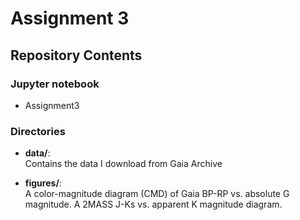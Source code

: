 # Assignment 3
## Repository Contents
### Jupyter notebook
- Assignment3
### Directories
- **data/**:  
  Contains the data I download from Gaia Archive

- **figures/**:  
  A color-magnitude diagram (CMD) of Gaia BP-RP vs. absolute G magnitude.
  A 2MASS J-Ks vs. apparent K magnitude diagram.

